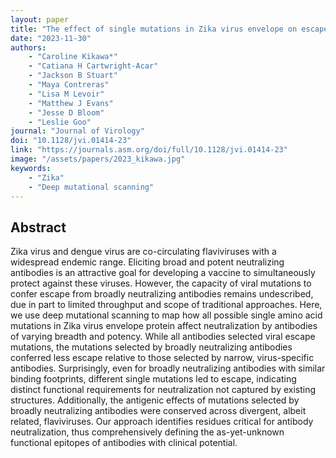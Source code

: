 ```yaml
---
layout: paper
title: "The effect of single mutations in Zika virus envelope on escape from broadly neutralizing antibodies"
date: "2023-11-30"
authors: 
    - "Caroline Kikawa*"
    - "Catiana H Cartwright-Acar"
    - "Jackson B Stuart"
    - "Maya Contreras"
    - "Lisa M Levoir"
    - "Matthew J Evans"
    - "Jesse D Bloom"
    - "Leslie Goo"
journal: "Journal of Virology"
doi: "10.1128/jvi.01414-23"
link: "https://journals.asm.org/doi/full/10.1128/jvi.01414-23"
image: "/assets/papers/2023_kikawa.jpg"
keywords:
    - "Zika"
    - "Deep mutational scanning"
---
```


## Abstract

Zika virus and dengue virus are co-circulating flaviviruses with a widespread endemic range. Eliciting broad and potent neutralizing antibodies is an attractive goal for developing a vaccine to simultaneously protect against these viruses. However, the capacity of viral mutations to confer escape from broadly neutralizing antibodies remains undescribed, due in part to limited throughput and scope of traditional approaches. Here, we use deep mutational scanning to map how all possible single amino acid mutations in Zika virus envelope protein affect neutralization by antibodies of varying breadth and potency. While all antibodies selected viral escape mutations, the mutations selected by broadly neutralizing antibodies conferred less escape relative to those selected by narrow, virus-specific antibodies. Surprisingly, even for broadly neutralizing antibodies with similar binding footprints, different single mutations led to escape, indicating distinct functional requirements for neutralization not captured by existing structures. Additionally, the antigenic effects of mutations selected by broadly neutralizing antibodies were conserved across divergent, albeit related, flaviviruses. Our approach identifies residues critical for antibody neutralization, thus comprehensively defining the as-yet-unknown functional epitopes of antibodies with clinical potential.

